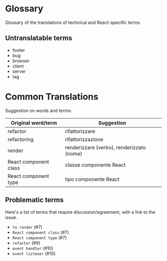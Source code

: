 # Glossary 

Glossary of the translations of technical and React-specific terms.

## Untranslatable terms
- footer
- bug
- browser
- client
- server
- tag

# Common Translations

Suggestion on words and terms:

| Original word/term | Suggestion | 
| ------------------ | ---------- |
| refactor | rifattorizzare | 
| refactoring | rifattorizzazione |
| render | renderizzare (verbo), renderizzato (nome) |
| React component class | classe componente React |
| React component type | tipo componente React |

## Problematic terms

Here's a list of terms that require discussion/agreement, with a link to the issue.

- `to render` (#7)
- `React component class` (#7)
- `React component type` (#7)
- `refactor` (#9)
- `event handler` (#10)
- `event listener` (#10)
